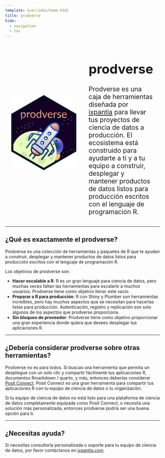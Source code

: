 ```yaml
---
template: overrides/home.html
title: prodverse
hide:
  - navigation
  - toc
---
```


<style>
.container {
    display: flex;
    flex: 1 1 0px;
    width: 100%;
    align-items: center; /* Aligns the image and text vertically */
}

.image {
    width: 50%;
    padding-right: 20px;
    padding-left: 20px;
    /* center the image */
    display: flex;
    justify-content: center;
}

.image img {
    max-height: 400px;
}

.text {
    width: 50%;
    padding-left: 20px;
    padding-right: 20px;
    font-size: 1.5em;
}
</style>


<div class="container">
    <div class="image">
        <img src="/figures/prodverse.png">
    </div>
    <div class="text">
        <h1>prodverse</h1>
        <p>
            Prodverse es una caja de herramientas diseñada por <a
            href="https://www.ixpantia.com/es/">ixpantia</a> para llevar tus
            proyectos de ciencia de datos a producción. El ecosistema está construido para ayudarte
            a ti y a tu equipo a construir, desplegar y mantener productos de datos listos para producción
            escritos con el lenguaje de programación R.
        </p>
    </div>
</div>

---

## ¿Qué es exactamente el prodverse?

Prodverse es una colección de herramientas y paquetes de R que te ayudan a construir, desplegar
y mantener productos de datos listos para producción escritos con el lenguaje de programación R.

Los objetivos de prodverse son:

  - **Hacer escalable a R**: R es un gran lenguaje para ciencia de datos, pero
    muchas veces faltan las herramientas para escalarlo a muchos usuarios.
    Prodverse tiene como objetivo llenar este vacío.
  - **Preparar a R para producción**: R con Shiny y Plumber son herramientas increíbles,
    pero hay muchos aspectos que se necesitan para hacerlas listas para producción.
    Autenticación, registro y replicación son solo algunos de los aspectos que
    prodverse proporciona.
  - **Sin bloqueo de proveedor**: Prodverse tiene como objetivo proporcionar una gran experiencia
    donde quiera que desees desplegar tus aplicaciones R.

---

## ¿Debería considerar prodverse sobre otras herramientas?

Prodverse no es para todos. Si buscas una herramienta que permita
un despliegue con un solo clic y compartir fácilmente tus aplicaciones R, documentos Rmarkdown /
quarto, y más, entonces deberías considerar [Posit Connect](https://posit.co/products/enterprise/connect/). Posit
Connect es una gran herramienta para compartir tus aplicaciones R con tu equipo de ciencia de datos o tu organización.

Si tu equipo de ciencia de datos no está listo para una plataforma de ciencia de datos completamente equipada
como Posit Connect, o necesita una solución más personalizada, entonces prodverse
podría ser una buena opción para ti.

---

## ¿Necesitas ayuda?

Si necesitas consultoría personalizada o soporte para tu equipo de ciencia de datos,
por favor contáctanos en [ixpantia.com](https://www.ixpantia.com/es/contact-us).

